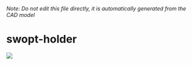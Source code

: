 ###### Note: Do not edit this file directly, it is automatically generated from the CAD model

# swopt-holder

![](/project.svg)

